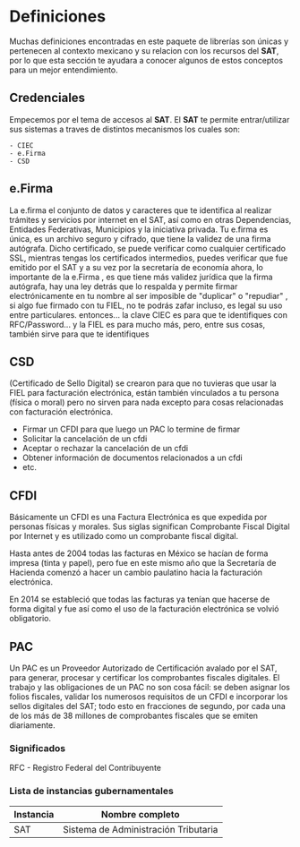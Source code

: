 # Definiciones

Muchas definiciones encontradas en este paquete de librerías son únicas y pertenecen al contexto
mexicano y su relacion con los recursos del **SAT**, por lo que esta sección te ayudara a conocer algunos
de estos conceptos para un mejor entendimiento.

## Credenciales

Empecemos por el tema de accesos al **SAT**. El **SAT** te permite entrar/utilizar sus sistemas a traves de distintos mecanismos los cuales son:

    - CIEC
    - e.Firma
    - CSD

## e.Firma

La e.firma el conjunto de datos y caracteres que te identifica al realizar trámites y servicios por internet en el SAT, así como en otras Dependencias, Entidades Federativas, Municipios y la iniciativa privada. Tu e.firma es única, es un archivo seguro y cifrado, que tiene la validez de una firma autógrafa. Dicho certificado, se puede verificar como cualquier certificado SSL, mientras tengas los certificados intermedios, puedes verificar que fue emitido por el SAT y a su vez por la secretaría de economía
ahora, lo importante de la e.Firma , es que tiene más validez jurídica que la firma autógrafa, hay una ley detrás que lo respalda
y permite firmar electrónicamente en tu nombre
al ser imposible de "duplicar" o "repudiar" , si algo fue firmado con tu FIEL, no te podrás zafar
incluso, es legal su uso entre particulares.
entonces... la clave CIEC es para que te identifiques con RFC/Password... y la FIEL es para mucho más, pero, entre sus cosas, también sirve para que te identifiques

## CSD

(Certificado de Sello Digital) se crearon para que no tuvieras que usar la FIEL para facturación electrónica,
están también vinculados a tu persona (física o moral)
pero no sirven para nada excepto para cosas relacionadas con facturación electrónica.

- Firmar un CFDI para que luego un PAC lo termine de firmar
- Solicitar la cancelación de un cfdi
- Aceptar o rechazar la cancelación de un cfdi
- Obtener información de documentos relacionados a un cfdi
- etc.

## CFDI

Básicamente un CFDI es una Factura Electrónica es que expedida por personas físicas y morales. Sus siglas significan Comprobante Fiscal Digital por Internet y es utilizado como un comprobante fiscal digital.

Hasta antes de 2004 todas las facturas en México se hacían de forma impresa (tinta y papel), pero fue en este mismo año que la Secretaría de Hacienda comenzó a hacer un cambio paulatino hacia la facturación electrónica.

En 2014 se estableció que todas las facturas ya tenían que hacerse de forma digital y fue así como el uso de la facturación electrónica se volvió obligatorio.

## PAC

Un PAC es un Proveedor Autorizado de Certificación avalado por el SAT, para generar, procesar y certificar los comprobantes fiscales digitales. El trabajo y las obligaciones de un PAC no son cosa fácil: se deben asignar los folios fiscales, validar los numerosos requisitos de un CFDI e incorporar los sellos digitales del SAT; todo esto en fracciones de segundo, por cada una de los más de 38 millones de comprobantes fiscales que se emiten diariamente.

### Significados

RFC - Registro Federal del Contribuyente

### Lista de instancias gubernamentales

| Instancia | Nombre completo |
| ----------- | ----------- |
| SAT | Sistema de Administración Tributaria |
